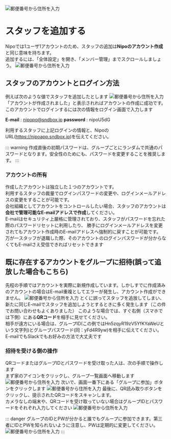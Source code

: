 ![郵便番号から住所を入力](/group/icatch1.png)
# スタッフを追加する
Nipoでは1ユーザ1アカウントのため、スタッフの追加は**Nipoのアカウント作成**と同じ意味を持ちます。  
追加するには、「全体設定」を開き、「メンバー管理」までスクロールしましょう。
![郵便番号から住所を入力](/group/g8.png)

## スタッフのアカウントとログイン方法
例えば次のような値でスタッフを追加したとします
![郵便番号から住所を入力](/group/g9.png)
「アカウントが作成されました」と表示されればアカウントの作成に成功です。  
このアカウントでログインするには次の情報をログイン画面で入力します  

**E-mail** : nipopo@sndbox.jp
**password** : nipoU5dG

利用するスタッフに上記ログインの情報と、NipoのURL(https://nipoapp.sndbox.jp)を伝えてください。

::: warning
作成直後の初期パスワードは、グループごとにランダムで共通のパスワードとなります。安全性のためにも、パスワードを変更することを推奨します。
:::

### アカウントの所有
作成したアカウントは独立した１つのアカウントです。  
利用するスタッフの裁量でログインパスワードの変更や、ログインメールアドレスの変更をすることが可能です。  
会社組織としてアカウントをコントロールしたい場合、スタッフのアカウントは**会社で管理可能なE-mailアドレスで作成**してください。  
E-mailはセキュリティ上厳格に管理されており、スタッフがパスワードを忘れた際のパスワードリセットに利用したり、
勝手にログインメールアドレスを変更されてもアカウント作成時のE-mailアドレスへ強制的に戻すことが可能です。
万が一スタッフが退職した際、そのアカウントのログインパスワードが分からなくてもE-mailさえ受信できればリセットできます

## 既に存在するアカウントをグループに招待(誤って追放した場合もこちら)
先程の手順ではアカウントを実際に新規作成しています。しかしすでに作成済みのアカウントの場合はE-mail重複としてエラーが発生し、アカウント作成ができません。
![郵便番号から住所を入力](/group/g10.png)
とくに誤ってスタッフを追放してしまい、新たに同じE-mailでスタッフを追加しようとするときに多く発生します（この件でお問い合わせもよくありました）
このような場合では、すぐ右側（スマホでは下側）にある**QRコード**を相手に見せてください。  
相手が遠方にいる場合は、グループID(この例ではHn5zqyR19zV5YfKYaWeUという文字列)とグループパスワード(同：yFd4R9yw)を相手に伝えてください。  
E-mailでもSlackでもお好みの方法で大丈夫です

### 招待を受ける側の操作
QRコードまたはグループIDとパスワードを受け取った人は、次の手順で操作します  
まず家のアイコンをクリックし、グループ一覧画面へ移動します
![郵便番号から住所を入力](/group/g12.png)
次いで、画面一番下にある「グループに参加」ボタンをクリックします
![郵便番号から住所を入力](/group/g13.png)
最後に、QR読み取りボタンをクリックし、提示されたQRコードをスキャンします。  
カメラなしの端末や、QRコードを受け取っていない場合はグループIDとパスワードをそれぞれ入力してください
![郵便番号から住所を入力](/group/g14.png)

::: danger
グループのIDとPWが分かると誰でもグループに参加できます。第三者にIDとPWを知られないように注意し、PWは定期的に変更してください。  
![郵便番号から住所を入力](/group/g15.png)
:::
